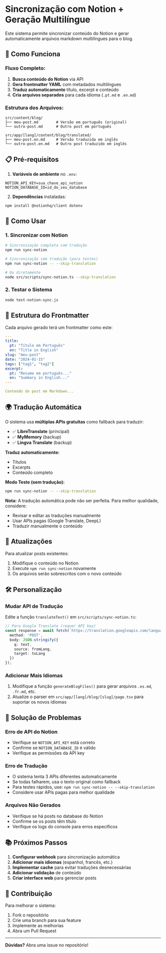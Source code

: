 # Sincronização com Notion + Geração Multilíngue

Este sistema permite sincronizar conteúdo do Notion e gerar automaticamente arquivos markdown multilíngues para o blog.

## 🚀 Como Funciona

### Fluxo Completo:
1. **Busca conteúdo do Notion** via API
2. **Gera frontmatter YAML** com metadados multilíngues
3. **Traduz automaticamente** título, excerpt e conteúdo
4. **Cria arquivos separados** para cada idioma (`.pt.md` e `.en.md`)

### Estrutura dos Arquivos:
```
src/content/blog/
├── meu-post.md        # Versão em português (original)
└── outro-post.md      # Outro post em português

src/app/[lang]/content/blog/translated/
├── meu-post.en.md     # Versão traduzida em inglês
└── outro-post.en.md   # Outro post traduzido em inglês
```

## 📋 Pré-requisitos

1. **Variáveis de ambiente** no `.env`:
```env
NOTION_API_KEY=sua_chave_api_notion
NOTION_DATABASE_ID=id_do_seu_database
```

2. **Dependências** instaladas:
```bash
npm install @notionhq/client dotenv
```

## 🔧 Como Usar

### 1. Sincronizar com Notion
```bash
# Sincronização completa com tradução
npm run sync-notion

# Sincronização sem tradução (para testes)
npm run sync-notion -- --skip-translation

# Ou diretamente
node src/scripts/sync-notion.ts --skip-translation
```

### 2. Testar o Sistema
```bash
node test-notion-sync.js
```

## 📝 Estrutura do Frontmatter

Cada arquivo gerado terá um frontmatter como este:

```yaml
---
title: 
  pt: "Título em Português"
  en: "Title in English"
slug: "meu-post"
date: "2024-01-15"
tags: ["tag1", "tag2"]
excerpt:
  pt: "Resumo em português..."
  en: "Summary in English..."
---

Conteúdo do post em Markdown...
```

## 🌍 Tradução Automática

O sistema usa **múltiplas APIs gratuitas** como fallback para traduzir:
- ✅ **LibreTranslate** (principal)
- ✅ **MyMemory** (backup)
- ✅ **Lingva Translate** (backup)

**Traduz automaticamente:**
- Títulos
- Excerpts  
- Conteúdo completo

**Modo Teste (sem tradução):**
```bash
npm run sync-notion -- --skip-translation
```

**Nota:** A tradução automática pode não ser perfeita. Para melhor qualidade, considere:
- Revisar e editar as traduções manualmente
- Usar APIs pagas (Google Translate, DeepL)
- Traduzir manualmente o conteúdo

## 🔄 Atualizações

Para atualizar posts existentes:
1. Modifique o conteúdo no Notion
2. Execute `npm run sync-notion` novamente
3. Os arquivos serão sobrescritos com o novo conteúdo

## 🛠️ Personalização

### Mudar API de Tradução
Edite a função `translateText()` em `src/scripts/sync-notion.ts`:

```typescript
// Para Google Translate (requer API key)
const response = await fetch(`https://translation.googleapis.com/language/translate/v2?key=${API_KEY}`, {
  method: 'POST',
  body: JSON.stringify({
    q: text,
    source: fromLang,
    target: toLang
  })
});
```

### Adicionar Mais Idiomas
1. Modifique a função `generateBlogFiles()` para gerar arquivos `.es.md`, `.fr.md`, etc.
2. Atualize o parser em `src/app/[lang]/blog/[slug]/page.tsx` para suportar os novos idiomas

## 🐛 Solução de Problemas

### Erro de API do Notion
- Verifique se `NOTION_API_KEY` está correto
- Confirme se `NOTION_DATABASE_ID` é válido
- Verifique as permissões da API key

### Erro de Tradução
- O sistema tenta 3 APIs diferentes automaticamente
- Se todas falharem, usa o texto original como fallback
- Para testes rápidos, use: `npm run sync-notion -- --skip-translation`
- Considere usar APIs pagas para melhor qualidade

### Arquivos Não Gerados
- Verifique se há posts no database do Notion
- Confirme se os posts têm título
- Verifique os logs do console para erros específicos

## 📚 Próximos Passos

1. **Configurar webhook** para sincronização automática
2. **Adicionar mais idiomas** (espanhol, francês, etc.)
3. **Implementar cache** para evitar traduções desnecessárias
4. **Adicionar validação** de conteúdo
5. **Criar interface web** para gerenciar posts

## 🤝 Contribuição

Para melhorar o sistema:
1. Fork o repositório
2. Crie uma branch para sua feature
3. Implemente as melhorias
4. Abra um Pull Request

---

**Dúvidas?** Abra uma issue no repositório! 